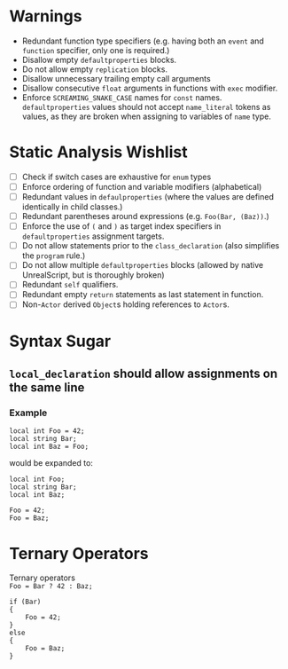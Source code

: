 # Warnings
* Redundant function type specifiers (e.g. having both an `event` and `function` specifier, only one is required.)
* Disallow empty `defaultproperties` blocks.
* Do not allow empty `replication` blocks.
* Disallow unnecessary trailing empty call arguments
* Disallow consecutive `float` arguments in functions with `exec` modifier.
* Enforce `SCREAMING_SNAKE_CASE` names for `const` names.
 `defaultproperties` values should not accept `name_literal` tokens as values, as they are broken when assigning to variables of `name` type.

# Static Analysis Wishlist
* [ ] Check if switch cases are exhaustive for `enum` types
* [ ] Enforce ordering of function and variable modifiers (alphabetical)
* [ ] Redundant values in `defaulproperties` (where the values are defined identically in child classes.)
* [ ] Redundant parentheses around expressions (e.g. `Foo(Bar, (Baz))`.)
* [ ] Enforce the use of `(` and `)` as target index specifiers in `defaultproperties` assignment targets.
* [ ] Do not allow statements prior to the `class_declaration` (also simplifies the `program` rule.)
* [ ] Do not allow multiple `defaultproperties` blocks (allowed by native UnrealScript, but is thoroughly broken)
* [ ] Redundant `self` qualifiers.
* [ ] Redundant empty `return` statements as last statement in function.
* [ ] Non-`Actor` derived `Object`s holding references to `Actor`s. 

# Syntax Sugar
## `local_declaration` should allow assignments on the same line
### Example
```
local int Foo = 42;
local string Bar;
local int Baz = Foo;
```
would be expanded to:
```
local int Foo;
local string Bar;
local int Baz;

Foo = 42;
Foo = Baz;
```

# Ternary Operators
Ternary operators  
```Foo = Bar ? 42 : Baz;```
```
if (Bar)
{
    Foo = 42;
}
else
{
    Foo = Baz;
}
```